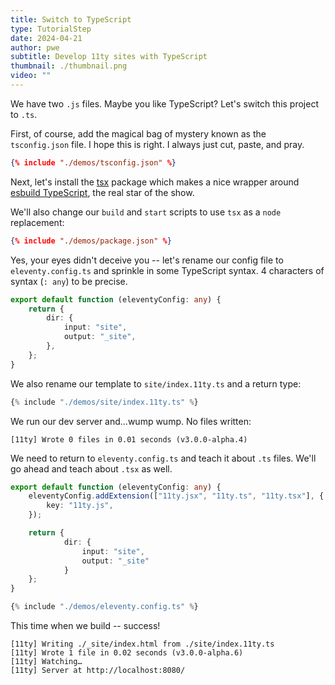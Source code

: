 ```yaml
---
title: Switch to TypeScript
type: TutorialStep
date: 2024-04-21
author: pwe
subtitle: Develop 11ty sites with TypeScript
thumbnail: ./thumbnail.png
video: ""
---
```


We have two `.js` files. Maybe you like TypeScript? Let's switch this project to `.ts`.

First, of course, add the magical bag of mystery known as the `tsconfig.json` file. I hope this is right. I always just
cut, paste, and pray.

```json
{% include "./demos/tsconfig.json" %}
```

Next, let's install the [tsx](https://github.com/privatenumber/tsx) package which makes a nice wrapper
around [esbuild TypeScript](https://esbuild.github.io/content-types/#typescript), the real star of the show.

We'll also change our `build` and `start` scripts to use `tsx` as a `node` replacement:

```json
{% include "./demos/package.json" %}
```

Yes, your eyes didn't deceive you -- let's rename our config file to `eleventy.config.ts` and sprinkle in some
TypeScript syntax. 4 characters of syntax (`: any`) to be precise.

```typescript
export default function (eleventyConfig: any) {
	return {
		dir: {
			input: "site",
			output: "_site",
		},
	};
}
```

We also rename our template to `site/index.11ty.ts` and a return type:

```typescript
{% include "./demos/site/index.11ty.ts" %}
```

We run our dev server and...wump wump. No files written:

```
[11ty] Wrote 0 files in 0.01 seconds (v3.0.0-alpha.4)
```

We need to return to `eleventy.config.ts` and teach it about `.ts` files. We'll go ahead and teach about `.tsx` as well.

```typescript
export default function (eleventyConfig: any) {
	eleventyConfig.addExtension(["11ty.jsx", "11ty.ts", "11ty.tsx"], {
		key: "11ty.js",
	});

	return {
			dir: {
				input: "site",
				output: "_site"
			}
	};
}

{% include "./demos/eleventy.config.ts" %}
```

This time when we build -- success!

```
[11ty] Writing ./_site/index.html from ./site/index.11ty.ts
[11ty] Wrote 1 file in 0.02 seconds (v3.0.0-alpha.6)
[11ty] Watching…
[11ty] Server at http://localhost:8080/
```
